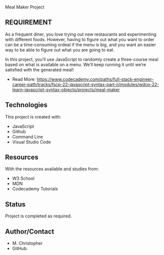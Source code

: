 Meal Maker Project
## REQUIREMENT

As a frequent diner, you love trying out new restaurants and experimenting with different foods. However, having to figure out what you want to order can be a time-consuming ordeal if the menu is big, and you want an easier way to be able to figure out what you are going to eat.

In this project, you’ll use JavaScript to randomly create a three-course meal based on what is available on a menu. We’ll keep running it until we’re satisfied with the generated meal!

* Read More: https://www.codecademy.com/paths/full-stack-engineer-career-path/tracks/fscp-22-javascript-syntax-part-ii/modules/wdcp-22-learn-javascript-syntax-objects/projects/meal-maker
## Technologies
This project is created with:

* JavaScript
* Github
* Command Line
* Visual Studio Code

## Resources
With the resources available and studies from:
* W3 School
* MDN
* Codecademy Tutorials

## Status
Project is completed as required.

## Author/Contact
* M. Christopher
* GitHub: 